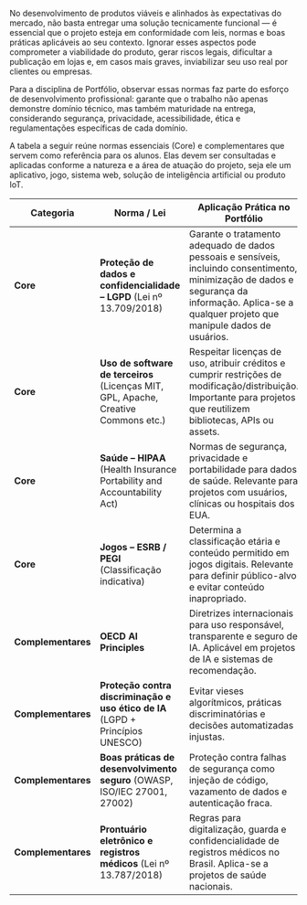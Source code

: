 No desenvolvimento de produtos viáveis e alinhados às expectativas do mercado, não basta entregar uma solução tecnicamente funcional — é essencial que o projeto esteja em conformidade com leis, normas e boas práticas aplicáveis ao seu contexto. Ignorar esses aspectos pode comprometer a viabilidade do produto, gerar riscos legais, dificultar a publicação em lojas e, em casos mais graves, inviabilizar seu uso real por clientes ou empresas.

Para a disciplina de Portfólio, observar essas normas faz parte do esforço de desenvolvimento profissional: garante que o trabalho não apenas demonstre domínio técnico, mas também maturidade na entrega, considerando segurança, privacidade, acessibilidade, ética e regulamentações específicas de cada domínio.

A tabela a seguir reúne normas essenciais (Core) e complementares que servem como referência para os alunos. Elas devem ser consultadas e aplicadas conforme a natureza e a área de atuação do projeto, seja ele um aplicativo, jogo, sistema web, solução de inteligência artificial ou produto IoT.

| Categoria          | Norma / Lei                                                                         | Aplicação Prática no Portfólio                                                                                                                                                                     | Link de Referência                                                                                                                                                                                                |
| ------------------ | ----------------------------------------------------------------------------------- | -------------------------------------------------------------------------------------------------------------------------------------------------------------------------------------------------- | ----------------------------------------------------------------------------------------------------------------------------------------------------------------------------------------------------------------- |
| **Core**           | **Proteção de dados e confidencialidade – LGPD** (Lei nº 13.709/2018)               | Garante o tratamento adequado de dados pessoais e sensíveis, incluindo consentimento, minimização de dados e segurança da informação. Aplica-se a qualquer projeto que manipule dados de usuários. | [LGPD – Lei 13.709/2018](https://www.planalto.gov.br/ccivil_03/_ato2015-2018/2018/lei/L13709.htm)                                                                                                                 |
| **Core**           | **Uso de software de terceiros** (Licenças MIT, GPL, Apache, Creative Commons etc.) | Respeitar licenças de uso, atribuir créditos e cumprir restrições de modificação/distribuição. Importante para projetos que reutilizem bibliotecas, APIs ou assets.                                | [Licença MIT](https://opensource.org/licenses/MIT) \| [GPL](https://www.gnu.org/licenses/gpl-3.0.html) \| [Apache](https://www.apache.org/licenses/) \| [Creative Commons](https://creativecommons.org/licenses/) |
| **Core**           | **Saúde – HIPAA** (Health Insurance Portability and Accountability Act)             | Normas de segurança, privacidade e portabilidade para dados de saúde. Relevante para projetos com usuários, clínicas ou hospitais dos EUA.                                                         | [HIPAA Overview](https://www.hhs.gov/hipaa/index.html)                                                                                                                                                            |
| **Core**           | **Jogos – ESRB / PEGI** (Classificação indicativa)                                  | Determina a classificação etária e conteúdo permitido em jogos digitais. Relevante para definir público-alvo e evitar conteúdo inapropriado.                                                       | [ESRB](https://www.esrb.org/) \| [PEGI](https://pegi.info/)                                                                                                                                                       |
| **Complementares** | **OECD AI Principles**                                                              | Diretrizes internacionais para uso responsável, transparente e seguro de IA. Aplicável em projetos de IA e sistemas de recomendação.                                                               | [OECD AI Principles](https://oecd.ai/en/ai-principles)                                                                                                                                                            |
| **Complementares** | **Proteção contra discriminação e uso ético de IA** (LGPD + Princípios UNESCO)      | Evitar vieses algorítmicos, práticas discriminatórias e decisões automatizadas injustas.                                                                                                           | [LGPD – Art. 6º, IX](https://www.planalto.gov.br/ccivil_03/_ato2015-2018/2018/lei/L13709.htm) \| [UNESCO – Ética em IA](https://unesdoc.unesco.org/ark:/48223/pf0000380455)                                       |
| **Complementares** | **Boas práticas de desenvolvimento seguro** (OWASP, ISO/IEC 27001, 27002)           | Proteção contra falhas de segurança como injeção de código, vazamento de dados e autenticação fraca.                                                                                               | [OWASP Top 10](https://owasp.org/www-project-top-ten/) \| [ISO/IEC 27001](https://www.iso.org/isoiec-27001-information-security.html)                                                                             |
| **Complementares** | **Prontuário eletrônico e registros médicos** (Lei nº 13.787/2018)                  | Regras para digitalização, guarda e confidencialidade de registros médicos no Brasil. Aplica-se a projetos de saúde nacionais.                                                                     | [Lei 13.787/2018](https://www.planalto.gov.br/ccivil_03/_ato2015-2018/2018/lei/L13787.htm)                                                                                                                        |
